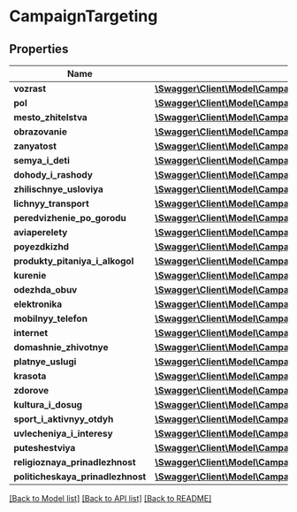 # CampaignTargeting

## Properties
Name | Type | Description | Notes
------------ | ------------- | ------------- | -------------
**vozrast** | [**\Swagger\Client\Model\CampaignTargetingVozrast**](CampaignTargetingVozrast.md) |  | [optional] 
**pol** | [**\Swagger\Client\Model\CampaignTargetingPol**](CampaignTargetingPol.md) |  | [optional] 
**mesto_zhitelstva** | [**\Swagger\Client\Model\CampaignTargetingMestoZhitelstva**](CampaignTargetingMestoZhitelstva.md) |  | [optional] 
**obrazovanie** | [**\Swagger\Client\Model\CampaignTargetingObrazovanie**](CampaignTargetingObrazovanie.md) |  | [optional] 
**zanyatost** | [**\Swagger\Client\Model\CampaignTargetingZanyatost**](CampaignTargetingZanyatost.md) |  | [optional] 
**semya_i_deti** | [**\Swagger\Client\Model\CampaignTargetingSemyaIDeti**](CampaignTargetingSemyaIDeti.md) |  | [optional] 
**dohody_i_rashody** | [**\Swagger\Client\Model\CampaignTargetingDohodyIRashody**](CampaignTargetingDohodyIRashody.md) |  | [optional] 
**zhilischnye_usloviya** | [**\Swagger\Client\Model\CampaignTargetingZhilischnyeUsloviya**](CampaignTargetingZhilischnyeUsloviya.md) |  | [optional] 
**lichnyy_transport** | [**\Swagger\Client\Model\CampaignTargetingLichnyyTransport**](CampaignTargetingLichnyyTransport.md) |  | [optional] 
**peredvizhenie_po_gorodu** | [**\Swagger\Client\Model\CampaignTargetingPeredvizheniePoGorodu**](CampaignTargetingPeredvizheniePoGorodu.md) |  | [optional] 
**aviaperelety** | [**\Swagger\Client\Model\CampaignTargetingAviaperelety**](CampaignTargetingAviaperelety.md) |  | [optional] 
**poyezdkizhd** | [**\Swagger\Client\Model\CampaignTargetingPoyezdkizhd**](CampaignTargetingPoyezdkizhd.md) |  | [optional] 
**produkty_pitaniya_i_alkogol** | [**\Swagger\Client\Model\CampaignTargetingProduktyPitaniyaIAlkogol**](CampaignTargetingProduktyPitaniyaIAlkogol.md) |  | [optional] 
**kurenie** | [**\Swagger\Client\Model\CampaignTargetingKurenie**](CampaignTargetingKurenie.md) |  | [optional] 
**odezhda_obuv** | [**\Swagger\Client\Model\CampaignTargetingOdezhdaObuv**](CampaignTargetingOdezhdaObuv.md) |  | [optional] 
**elektronika** | [**\Swagger\Client\Model\CampaignTargetingElektronika**](CampaignTargetingElektronika.md) |  | [optional] 
**mobilnyy_telefon** | [**\Swagger\Client\Model\CampaignTargetingMobilnyyTelefon**](CampaignTargetingMobilnyyTelefon.md) |  | [optional] 
**internet** | [**\Swagger\Client\Model\CampaignTargetingInternet**](CampaignTargetingInternet.md) |  | [optional] 
**domashnie_zhivotnye** | [**\Swagger\Client\Model\CampaignTargetingDomashnieZhivotnye**](CampaignTargetingDomashnieZhivotnye.md) |  | [optional] 
**platnye_uslugi** | [**\Swagger\Client\Model\CampaignTargetingPlatnyeUslugi**](CampaignTargetingPlatnyeUslugi.md) |  | [optional] 
**krasota** | [**\Swagger\Client\Model\CampaignTargetingKrasota**](CampaignTargetingKrasota.md) |  | [optional] 
**zdorove** | [**\Swagger\Client\Model\CampaignTargetingZdorove**](CampaignTargetingZdorove.md) |  | [optional] 
**kultura_i_dosug** | [**\Swagger\Client\Model\CampaignTargetingKulturaIDosug**](CampaignTargetingKulturaIDosug.md) |  | [optional] 
**sport_i_aktivnyy_otdyh** | [**\Swagger\Client\Model\CampaignTargetingSportIAktivnyyOtdyh**](CampaignTargetingSportIAktivnyyOtdyh.md) |  | [optional] 
**uvlecheniya_i_interesy** | [**\Swagger\Client\Model\CampaignTargetingUvlecheniyaIInteresy**](CampaignTargetingUvlecheniyaIInteresy.md) |  | [optional] 
**puteshestviya** | [**\Swagger\Client\Model\CampaignTargetingPuteshestviya**](CampaignTargetingPuteshestviya.md) |  | [optional] 
**religioznaya_prinadlezhnost** | [**\Swagger\Client\Model\CampaignTargetingReligioznayaPrinadlezhnost**](CampaignTargetingReligioznayaPrinadlezhnost.md) |  | [optional] 
**politicheskaya_prinadlezhnost** | [**\Swagger\Client\Model\CampaignTargetingPoliticheskayaPrinadlezhnost**](CampaignTargetingPoliticheskayaPrinadlezhnost.md) |  | [optional] 

[[Back to Model list]](../README.md#documentation-for-models) [[Back to API list]](../README.md#documentation-for-api-endpoints) [[Back to README]](../README.md)


